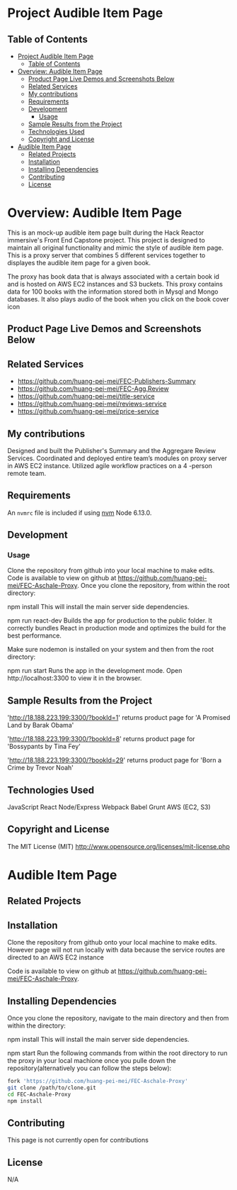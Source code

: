 # Project Audible Item Page


## Table of Contents
- [Project Audible Item Page](#project-audible-item-page)
  - [Table of Contents](#table-of-contents)
- [Overview: Audible Item Page](#overview-audible-item-page)
  - [Product Page Live Demos and Screenshots Below](#product-page-live-demos-and-screenshots-below)
  - [Related Services](#related-services)
  - [My contributions](#my-contributions)
  - [Requirements](#requirements)
  - [Development](#development)
    - [Usage](#usage)
  - [Sample Results from the Project](#sample-results-from-the-project)
  - [Technologies Used](#technologies-used)
  - [Copyright and License](#copyright-and-license)
- [Audible Item Page](#audible-item-page)
  - [Related Projects](#related-projects)
  - [Installation](#installation)
  - [Installing Dependencies](#installing-dependencies)
  - [Contributing](#contributing)
  - [License](#license)


# Overview: Audible Item Page
This is an mock-up audible item page built during the Hack Reactor immersive's Front End Capstone project. This project is designed to maintain all original functionality and mimic the style of audible item page. This is a proxy server that combines 5 different services together to displayes the audible item page for a given book.

The proxy has book data that is always associated with a certain book id and is hosted on AWS EC2 instances and S3 buckets. This proxy contains data for 100 books with the information stored both in Mysql and Mongo databases. It also plays audio of the book when you click on the book cover icon

## Product Page Live Demos and Screenshots Below



## Related Services

  - https://github.com/huang-pei-mei/FEC-Publishers-Summary
  - https://github.com/huang-pei-mei/FEC-Agg.Review
  - https://github.com/huang-pei-mei/title-service
  - https://github.com/huang-pei-mei/reviews-service
  - https://github.com/huang-pei-mei/price-service


## My contributions
Designed and built the Publisher's Summary and the Aggregare Review Services.
Coordinated and deployed entire team’s modules on proxy server in AWS EC2 instance.
Utilized agile workflow practices on a 4 -person remote team.

## Requirements
An `nvmrc` file is included if using [nvm](https://github.com/creationix/nvm)
Node 6.13.0.

## Development
<!-- The database folder includes two helper functions which generates random data and populates the generated data into the database. The first helper function which generates random data and save the generated data into the database is located in database/populateData.js file. The mongo db setup file which specifies the database schema is located in database/index.js file

The App componet which includes RenderDom is located in client/src/index.js file. Using the following url `http://localhost:1220/api/summary/${bookId}` the app component fetches publisher's summary and copyright information for a given book from the server to be rendered.

The server with two endpoints are located in server/index.js. The first endpoint is `/api/summary/:bookId` This takes a random book id and returns an object with the following data {id: Number, summary: String, short_summary: String, copyright: String}.

The second endpont`http://localhost:1220/api/summaries/:bookIds` will accept array of book ids and returns an array of objects with the following data for each of the book ids {id: Number, summary: String, short_summary: String, copyright: String} -->

### Usage
Clone the repository from github into your local machine to make edits.
Code is available to view on github at https://github.com/huang-pei-mei/FEC-Aschale-Proxy.
Once you clone the repository, from within the root directory:

npm install
This will install the main server side dependencies.

npm run react-dev
Builds the app for production to the public folder. It correctly bundles React in production mode and optimizes the build for the best performance.

Make sure nodemon is installed on your system and then from the root directory:

npm run start
Runs the app in the development mode. Open http://localhost:3300 to view it in the browser.

## Sample Results from the Project
'http://18.188.223.199:3300/?bookId=1'  returns product page for 'A Promised Land by  Barak Obama'

'http://18.188.223.199:3300/?bookId=8' returns product page for 'Bossypants by Tina Fey'

'http://18.188.223.199:3300/?bookId=29' returns product page for 'Born a Crime by Trevor Noah'


## Technologies Used
  JavaScript
  React
  Node/Express
  Webpack
  Babel
  Grunt
  AWS (EC2, S3)

## Copyright and License
The MIT License (MIT) http://www.opensource.org/licenses/mit-license.php





# Audible Item Page





## Related Projects
  <!-- - https://github.com/huang-pei-mei/jm-proxy
  - https://github.com/huang-pei-mei/CM-proxy
  - https://github.com/huang-pei-mei/mkk-proxy -->


## Installation

Clone the repository from github onto your local machine to make edits. However page will not run locally with data because the service routes are directed to an AWS EC2 instance

Code is available to view on github at https://github.com/huang-pei-mei/FEC-Aschale-Proxy.

## Installing Dependencies
Once you clone the repository, navigate to the main directory and then from within the  directory:

npm install
This will install the main server side dependencies.


npm start
Run the following commands from within the root directory to run the proxy in your local machione once you pulle down the repository(alternatively you can follow the steps below):

```bash
fork 'https://github.com/huang-pei-mei/FEC-Aschale-Proxy'
git clone /path/to/clone.git
cd FEC-Aschale-Proxy
npm install

```

<!-- ## Usage

```javascript

'http://54.153.95.228/books/10/'  returns product page for 'The Fellowship of the Ring by  J. R. R. Tolkien'

'http://54.153.95.228/books/2/'  returns product page for 'My Own Words by Ruth Bader Ginsburg, Mary Hartnett, Wendy W. Williams'

``` -->

## Contributing
This page is not currently open for contributions

## License
N/A




<!-- ## Table of Contents

1. [Usage](#Usage)
1. [Requirements](#requirements)
1. [Development](#development)

## Usage

> Some usage instructions -->

<!-- ## Requirements

An `nvmrc` file is included if using [nvm](https://github.com/creationix/nvm).

- Node 6.13.0
- etc

## Development

### Installing Dependencies

From within the root directory:

```sh
npm install -g webpack
npm install
``` -->

